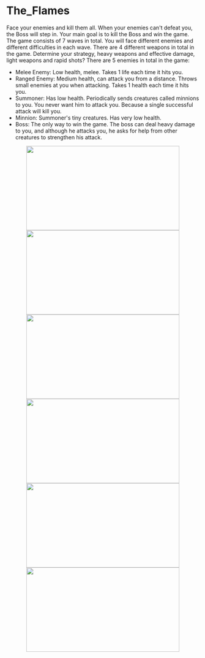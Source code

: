 # The_Flames
Face your enemies and kill them all. When your enemies can't defeat you, the Boss will step in. Your main goal is to kill the Boss and win the game.
The game consists of 7 waves in total. You will face different enemies and different difficulties in each wave.
There are 4 different weapons in total in the game. Determine your strategy, heavy weapons and effective damage, light weapons and rapid shots?
There are 5 enemies in total in the game:
  - Melee Enemy: Low health, melee. Takes 1 life each time it hits you.
  - Ranged Enemy: Medium health, can attack you from a distance. Throws small enemies at you when attacking. Takes 1 health each time it hits you.
  - Summoner: Has low health. Periodically sends creatures called minnions to you. You never want him to attack you. Because a single successful attack will kill you.
  - Minnion: Summoner's tiny creatures. Has very low health.
  - Boss: The only way to win the game. The boss can deal heavy damage to you, and although he attacks you, he asks for help from other creatures to strengthen his attack.
<p align="center">
<img src="https://user-images.githubusercontent.com/60680749/152657045-96ea93e7-d33d-4657-bf3a-15f09e1d172e.png" width="400" height="220">
<img src="https://user-images.githubusercontent.com/60680749/152657043-71d22d78-42dc-4844-aa42-22ad75002daa.png" width="400" height="220">
<img src="https://user-images.githubusercontent.com/60680749/152657046-d8629b22-8d5c-4388-bdc2-711fd8114836.png" width="400" height="220">
<img src="https://user-images.githubusercontent.com/60680749/152657048-b6192a2f-10a1-478f-8e1b-a4df1669956d.png" width="400" height="220">
<img src="https://user-images.githubusercontent.com/60680749/152657049-de98b01a-b017-42ac-a61f-aed9c88e89ce.png" width="400" height="220">
<img src="https://user-images.githubusercontent.com/60680749/152657051-44100a1f-af5c-44e1-b320-05a105106ba4.png" width="400" height="220">
  
</p>

